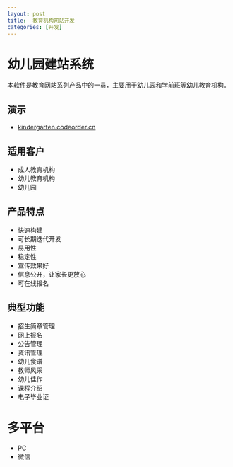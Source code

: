 ```yaml
---
layout: post
title:  教育机构网站开发
categories: [开发]
---
```

# 幼儿园建站系统

本软件是教育网站系列产品中的一员，主要用于幼儿园和学前班等幼儿教育机构。

## 演示

* [kindergarten.codeorder.cn](http://kindergarten.codeorder.cn)

## 适用客户

* 成人教育机构
* 幼儿教育机构
* 幼儿园

## 产品特点
* 快速构建
* 可长期迭代开发
* 易用性
* 稳定性
* 宣传效果好
* 信息公开，让家长更放心
* 可在线报名

## 典型功能

* 招生简章管理
* 网上报名
* 公告管理
* 资讯管理
* 幼儿食谱
* 教师风采
* 幼儿佳作
* 课程介绍
* 电子毕业证

多平台
======

* PC
* 微信

